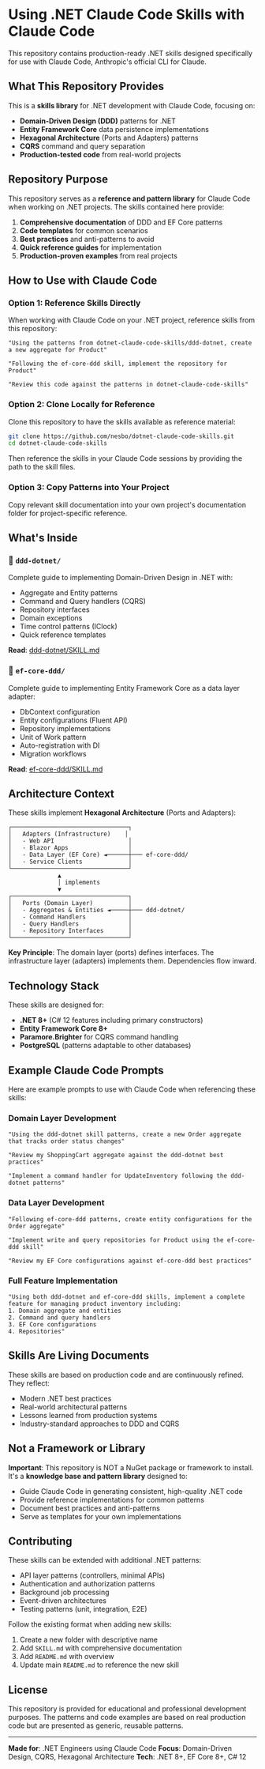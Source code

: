 # Using .NET Claude Code Skills with Claude Code

This repository contains production-ready .NET skills designed specifically for use with Claude Code, Anthropic's official CLI for Claude.

## What This Repository Provides

This is a **skills library** for .NET development with Claude Code, focusing on:

- **Domain-Driven Design (DDD)** patterns for .NET
- **Entity Framework Core** data persistence implementations
- **Hexagonal Architecture** (Ports and Adapters) patterns
- **CQRS** command and query separation
- **Production-tested code** from real-world projects

## Repository Purpose

This repository serves as a **reference and pattern library** for Claude Code when working on .NET projects. The skills contained here provide:

1. **Comprehensive documentation** of DDD and EF Core patterns
2. **Code templates** for common scenarios
3. **Best practices** and anti-patterns to avoid
4. **Quick reference guides** for implementation
5. **Production-proven examples** from real projects

## How to Use with Claude Code

### Option 1: Reference Skills Directly

When working with Claude Code on your .NET project, reference skills from this repository:

```
"Using the patterns from dotnet-claude-code-skills/ddd-dotnet, create a new aggregate for Product"

"Following the ef-core-ddd skill, implement the repository for Product"

"Review this code against the patterns in dotnet-claude-code-skills"
```

### Option 2: Clone Locally for Reference

Clone this repository to have the skills available as reference material:

```bash
git clone https://github.com/nesbo/dotnet-claude-code-skills.git
cd dotnet-claude-code-skills
```

Then reference the skills in your Claude Code sessions by providing the path to the skill files.

### Option 3: Copy Patterns into Your Project

Copy relevant skill documentation into your own project's documentation folder for project-specific reference.

## What's Inside

### 📁 `ddd-dotnet/`
Complete guide to implementing Domain-Driven Design in .NET with:
- Aggregate and Entity patterns
- Command and Query handlers (CQRS)
- Repository interfaces
- Domain exceptions
- Time control patterns (IClock)
- Quick reference templates

**Read**: [ddd-dotnet/SKILL.md](ddd-dotnet/SKILL.md)

### 📁 `ef-core-ddd/`
Complete guide to implementing Entity Framework Core as a data layer adapter:
- DbContext configuration
- Entity configurations (Fluent API)
- Repository implementations
- Unit of Work pattern
- Auto-registration with DI
- Migration workflows

**Read**: [ef-core-ddd/SKILL.md](ef-core-ddd/SKILL.md)

## Architecture Context

These skills implement **Hexagonal Architecture** (Ports and Adapters):

```
┌─────────────────────────────────┐
│   Adapters (Infrastructure)    │
│   - Web API                     │
│   - Blazor Apps                 │
│   - Data Layer (EF Core) ◄──────┼─── ef-core-ddd/
│   - Service Clients             │
└─────────────────────────────────┘
              ▲
              │ implements
              ▼
┌─────────────────────────────────┐
│   Ports (Domain Layer)          │
│   - Aggregates & Entities ◄─────┼─── ddd-dotnet/
│   - Command Handlers            │
│   - Query Handlers              │
│   - Repository Interfaces       │
└─────────────────────────────────┘
```

**Key Principle**: The domain layer (ports) defines interfaces. The infrastructure layer (adapters) implements them. Dependencies flow inward.

## Technology Stack

These skills are designed for:

- **.NET 8+** (C# 12 features including primary constructors)
- **Entity Framework Core 8+**
- **Paramore.Brighter** for CQRS command handling
- **PostgreSQL** (patterns adaptable to other databases)

## Example Claude Code Prompts

Here are example prompts to use with Claude Code when referencing these skills:

### Domain Layer Development
```
"Using the ddd-dotnet skill patterns, create a new Order aggregate that tracks order status changes"

"Review my ShoppingCart aggregate against the ddd-dotnet best practices"

"Implement a command handler for UpdateInventory following the ddd-dotnet patterns"
```

### Data Layer Development
```
"Following ef-core-ddd patterns, create entity configurations for the Order aggregate"

"Implement write and query repositories for Product using the ef-core-ddd skill"

"Review my EF Core configurations against ef-core-ddd best practices"
```

### Full Feature Implementation
```
"Using both ddd-dotnet and ef-core-ddd skills, implement a complete feature for managing product inventory including:
1. Domain aggregate and entities
2. Command and query handlers
3. EF Core configurations
4. Repositories"
```

## Skills Are Living Documents

These skills are based on production code and are continuously refined. They reflect:

- Modern .NET best practices
- Real-world architectural patterns
- Lessons learned from production systems
- Industry-standard approaches to DDD and CQRS

## Not a Framework or Library

**Important**: This repository is NOT a NuGet package or framework to install. It's a **knowledge base and pattern library** designed to:

- Guide Claude Code in generating consistent, high-quality .NET code
- Provide reference implementations for common patterns
- Document best practices and anti-patterns
- Serve as templates for your own implementations

## Contributing

These skills can be extended with additional .NET patterns:

- API layer patterns (controllers, minimal APIs)
- Authentication and authorization patterns
- Background job processing
- Event-driven architectures
- Testing patterns (unit, integration, E2E)

Follow the existing format when adding new skills:
1. Create a new folder with descriptive name
2. Add `SKILL.md` with comprehensive documentation
3. Add `README.md` with overview
4. Update main `README.md` to reference the new skill

## License

This repository is provided for educational and professional development purposes. The patterns and code examples are based on real production code but are presented as generic, reusable patterns.

---

**Made for**: .NET Engineers using Claude Code
**Focus**: Domain-Driven Design, CQRS, Hexagonal Architecture
**Tech**: .NET 8+, EF Core 8+, C# 12
